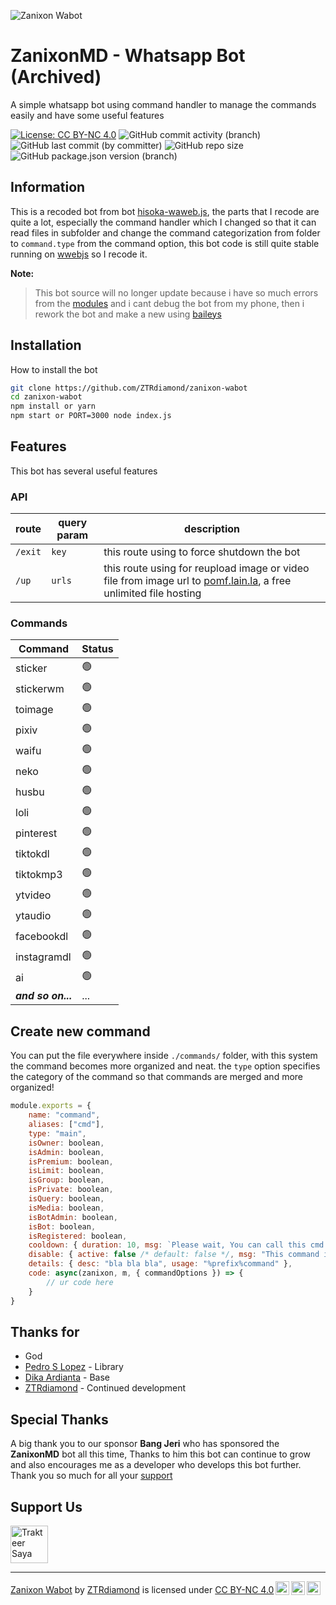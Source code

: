 ![Zanixon Wabot](https://pomf2.lain.la/f/z2o65gj.png)

# ZanixonMD - Whatsapp Bot (Archived)

A simple whatsapp bot using command handler to manage the commands easily and have some useful features

[![License: CC BY-NC 4.0](https://img.shields.io/badge/License-CC_BY--NC_4.0-lightgrey.svg?style=for-the-badge)](https://creativecommons.org/licenses/by-nc/4.0/) ![GitHub commit activity (branch)](https://img.shields.io/github/commit-activity/t/ZTRdiamond/zanixon-wabot?logo=github&cacheSeconds=12000&style=for-the-badge) ![GitHub last commit (by committer)](https://img.shields.io/github/last-commit/ZTRdiamond/zanixon-wabot?style=for-the-badge) ![GitHub repo size](https://img.shields.io/github/repo-size/ZTRdiamond/zanixon-wabot?logo=github&style=for-the-badge&link=https%3A%2F%2Fgithub.com%2FZTRdiamond%2Fzanixon-wabot) ![GitHub package.json version (branch)](https://img.shields.io/github/package-json/v/ZTRdiamond/zanixon-wabot/main?style=for-the-badge&logo=github)


## Information

This is a recoded bot from bot [hisoka-waweb.js](https://github.com/Hisoka-Morrou/hisoka-waweb.js), the parts that I recode are quite a lot, especially the command handler which I changed so that it can read files in subfolder and change the command categorization from folder to `command.type` from the command option, this bot code is still quite stable running on [wwebjs](https://github.com/pedroslopez/whatsapp-web.js) so I recode it.

**Note:**
> This bot source will no longer update because i have so much errors from the [modules](https://github.com/pedroslopez/whatsapp-web.js) and i cant debug the bot from my phone, then i rework the bot and make a new using [baileys](https://github.com/whiskeysockets/baileys)

## Installation

How to install the bot

```bash
git clone https://github.com/ZTRdiamond/zanixon-wabot
cd zanixon-wabot
npm install or yarn
npm start or PORT=3000 node index.js
```
    
## Features

This bot has several useful features

### API
|route|query param|description|
|---|---|---|
|`/exit`|`key`|this route using to force shutdown the bot|
|`/up`|`urls`|this route using for reupload image or video file from image url to [pomf.lain.la](https://pomf.lain.la), a free unlimited file hosting|

### Commands
|Command|Status|
|---|---|
|sticker|🟢|
|stickerwm|🟢|
|toimage|🟢|
|pixiv|🟢|
|waifu|🟢|
|neko|🟢|
|husbu|🟢|
|loli|🟢|
|pinterest|🟢|
|tiktokdl|🟢|
|tiktokmp3|🟢|
|ytvideo|🟢|
|ytaudio|🟢|
|facebookdl|🟢|
|instagramdl|🟢|
|ai|🟢|
| ***and so on...*** |...|

## Create new command

You can put the file everywhere inside `./commands/` folder, with this system the command becomes more organized and neat. the `type` option specifies the category of the command so that commands are merged and more organized!

```javascript
module.exports = {
    name: "command",
    aliases: ["cmd"],
    type: "main",
    isOwner: boolean,
    isAdmin: boolean,
    isPremium: boolean,
    isLimit: boolean,
    isGroup: boolean,
    isPrivate: boolean,
    isQuery: boolean,
    isMedia: boolean,
    isBotAdmin: boolean,
    isBot: boolean,
    isRegistered: boolean,
    cooldown: { duration: 10, msg: `Please wait, You can call this cmd in {hour}h {min}m {sec}s again!`, emoji: "wait" },
    disable: { active: false /* default: false */, msg: "This command is on disable mode!", emoji: "alert" },
    details: { desc: "bla bla bla", usage: "%prefix%command" },
    code: async(zanixon, m, { commandOptions }) => {
        // ur code here
    }
}
```
## Thanks for
- God
- [Pedro S Lopez](https://npmjs.com/package/whatsapp-web.js) - Library
- [Dika Ardianta](https://github.com/Hisoka-Morrou/hisoka-waweb.js) - Base
- [ZTRdiamond](https://github.com/ZTRdiamond) - Continued development

## Special Thanks
A big thank you to our sponsor **Bang Jeri** who has sponsored the **ZanixonMD** bot all this time, Thanks to him this bot can continue to grow and also encourages me as a developer who develops this bot further. Thank you so much for all your [support](https://github.com/ZTRdiamond/zanixon-wabot/blob/main/DONATORS.md)

## Support Us
<a href="https://trakteer.id/zanixongroup/tip?quantity=15" target="_blank"><img id="wse-buttons-preview" src="https://cdn.trakteer.id/images/embed/trbtn-red-1.png?date=18-11-2023" height="60" style="border:0px;height:60px;" alt="Trakteer Saya"></a>

---
<p xmlns:cc="http://creativecommons.org/ns#" xmlns:dct="http://purl.org/dc/terms/"><a property="dct:title" rel="cc:attributionURL" href="https://github.com/ZTRdiamond/zanixon-wabot">Zanixon Wabot</a> by <a rel="cc:attributionURL dct:creator" property="cc:attributionName" href="https://github.com/ZTRdiamond">ZTRdiamond</a> is licensed under <a href="http://creativecommons.org/licenses/by-nc/4.0/?ref=chooser-v1" target="_blank" rel="license noopener noreferrer" style="display:inline-block;">CC BY-NC 4.0<img style="height:22px!important;margin-left:3px;vertical-align:text-bottom;" src="https://mirrors.creativecommons.org/presskit/icons/cc.svg?ref=chooser-v1"><img style="height:22px!important;margin-left:3px;vertical-align:text-bottom;" src="https://mirrors.creativecommons.org/presskit/icons/by.svg?ref=chooser-v1"><img style="height:22px!important;margin-left:3px;vertical-align:text-bottom;" src="https://mirrors.creativecommons.org/presskit/icons/nc.svg?ref=chooser-v1"></a></p>

